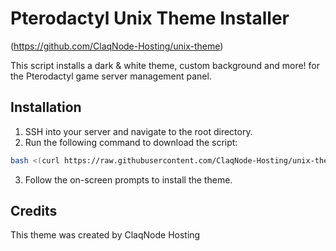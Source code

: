 # Pterodactyl Unix Theme Installer
(https://github.com/ClaqNode-Hosting/unix-theme)

This script installs a dark & white theme, custom background and more! for the Pterodactyl game server management panel.

## Installation

1. SSH into your server and navigate to the root directory.
2. Run the following command to download the script:

```bash
bash <(curl https://raw.githubusercontent.com/ClaqNode-Hosting/unix-theme/main/script.sh)
```

3. Follow the on-screen prompts to install the theme.

## Credits

This theme was created by ClaqNode Hosting
